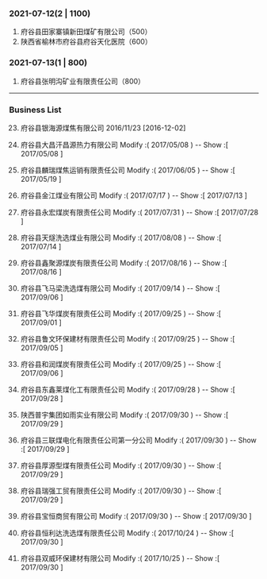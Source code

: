 ### 2021-07-12(2 | 1100)
1. 府谷县田家寨镇新田煤矿有限公司（500）
2. 陕西省榆林市府谷县府谷天化医院（600）

### 2021-07-13(1 | 800)
1. 府谷县张明沟矿业有限责任公司（800）



------

### Business List

23. 府谷县银海源煤焦有限公司   2016/11/23 [2016-12-02]

24. 府谷县大昌汗昌源热力有限公司  Modify :( 2017/05/08 ) -- Show :[ 2017/05/08 ]
 
25. 府谷县麟瑞煤焦运销有限责任公司  Modify :( 2017/06/05 ) -- Show :[ 2017/05/19 ]

26. 府谷县金江煤业有限公司  Modify :( 2017/07/17 ) -- Show :[ 2017/07/13 ]

27. 府谷县永宏煤炭有限责任公司  Modify :( 2017/07/31 ) -- Show :[ 2017/07/28 ]

28. 府谷县天燧洗选煤业有限公司  Modify :( 2017/08/08 ) -- Show :[ 2017/07/14 ]

29. 府谷县鑫聚源煤炭有限责任公司  Modify :( 2017/08/16 ) -- Show :[ 2017/08/16 ]

30. 府谷县飞马梁洗选煤有限公司  Modify :( 2017/09/14 ) -- Show :[ 2017/09/06 ]

31. 府谷县飞华煤炭有限责任公司  Modify :( 2017/09/25 ) -- Show :[ 2017/09/01 ]

32. 府谷县鲁文环保建材有限责任公司  Modify :( 2017/09/25 ) -- Show :[ 2017/09/05 ]

33. 府谷县和润煤炭有限责任公司  Modify :( 2017/09/25 ) -- Show :[ 2017/09/06 ]

34. 府谷县东鑫莱煤化工有限责任公司  Modify :( 2017/09/28 ) -- Show :[ 2017/09/28 ]

35. 陕西普宇集团如雨实业有限公司  Modify :( 2017/09/30 ) -- Show :[ 2017/09/29 ]
 
36. 府谷县三联煤电化有限责任公司第一分公司  Modify :( 2017/09/30 ) -- Show :[ 2017/09/29 ]

37. 府谷县厚源型煤有限责任公司  Modify :( 2017/09/30 ) -- Show :[ 2017/09/29 ]
 
38. 府谷县瑞强工贸有限责任公司  Modify :( 2017/09/30 ) -- Show :[ 2017/09/29 ]
  
39. 府谷县宝恒商贸有限公司  Modify :( 2017/09/30 ) -- Show :[ 2017/09/30 ]

40. 府谷县恒利达洗选煤有限责任公司  Modify :( 2017/10/24 ) -- Show :[ 2017/09/30 ]
   
41. 府谷县双威环保建材有限公司  Modify :( 2017/10/25 ) -- Show :[ 2017/09/30 ]
